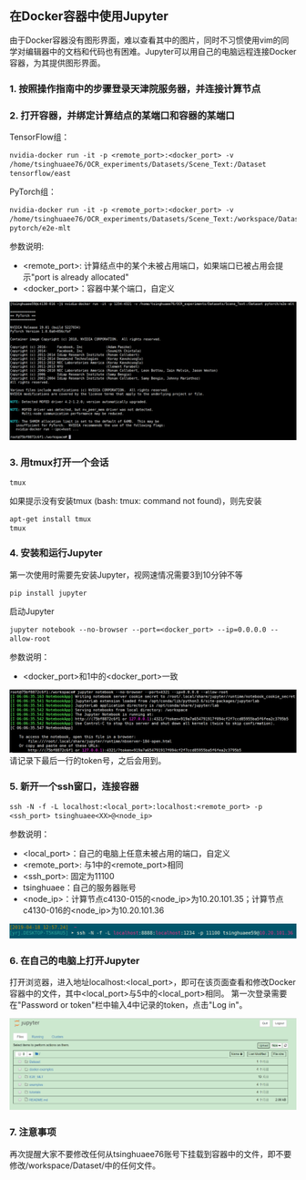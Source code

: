 ## 在Docker容器中使用Jupyter
由于Docker容器没有图形界面，难以查看其中的图片，同时不习惯使用vim的同学对编辑器中的文档和代码也有困难。Jupyter可以用自己的电脑远程连接Docker容器，为其提供图形界面。

### 1. 按照操作指南中的步骤登录天津院服务器，并连接计算节点

### 2. 打开容器，并绑定计算结点的某端口和容器的某端口
TensorFlow组：
```shell
nvidia-docker run -it -p <remote_port>:<docker_port> -v /home/tsinghuaee76/OCR_experiments/Datasets/Scene_Text:/Dataset tensorflow/east
```
PyTorch组：
```shell
nvidia-docker run -it -p <remote_port>:<docker_port> -v /home/tsinghuaee76/OCR_experiments/Datasets/Scene_Text:/workspace/Dataset pytorch/e2e-mlt
```
参数说明:
* <remote_port>: 计算结点中的某个未被占用端口，如果端口已被占用会提示"port is already allocated"
* <docker_port>：容器中某个端口，自定义

![image](https://github.com/RuijieJ/doc/blob/master/imgs/1.png)

### 3. 用tmux打开一个会话
```shell
tmux
```
如果提示没有安装tmux (bash: tmux: command not found)，则先安装
```shell
apt-get install tmux
tmux
```

### 4. 安装和运行Jupyter
第一次使用时需要先安装Jupyter，视网速情况需要3到10分钟不等
```shell
pip install jupyter
```
启动Jupyter
```shell
jupyter notebook --no-browser --port=<docker_port> --ip=0.0.0.0 --allow-root
```
参数说明：
* <docker_port>和1中的<docker_port>一致

![image](https://github.com/RuijieJ/doc/blob/master/imgs/2.png)
请记录下最后一行的token号，之后会用到。

### 5. 新开一个ssh窗口，连接容器
```shell
ssh -N -f -L localhost:<local_port>:localhost:<remote_port> -p <ssh_port> tsinghuaee<XX>@<node_ip>
```
参数说明：
* <local_port>：自己的电脑上任意未被占用的端口，自定义
* <remote_port>: 与1中的<remote_port>相同
* <ssh_port>: 固定为11100
* tsinghuaee<XX>：自己的服务器账号
* <node_ip>：计算节点c4130-015的<node_ip>为10.20.101.35；计算节点c4130-016的<node_ip>为10.20.101.36

![image](https://github.com/RuijieJ/doc/blob/master/imgs/3.png)

### 6. 在自己的电脑上打开Jupyter
打开浏览器，进入地址localhost:<local_port>，即可在该页面查看和修改Docker容器中的文件，其中<local_port>与5中的<local_port>相同。
第一次登录需要在"Password or token"栏中输入4中记录的token，点击"Log in"。

![image](https://github.com/RuijieJ/doc/blob/master/imgs/5.png)

### 7. 注意事项
再次提醒大家不要修改任何从tsinghuaee76账号下挂载到容器中的文件，即不要修改/workspace/Dataset/中的任何文件。

